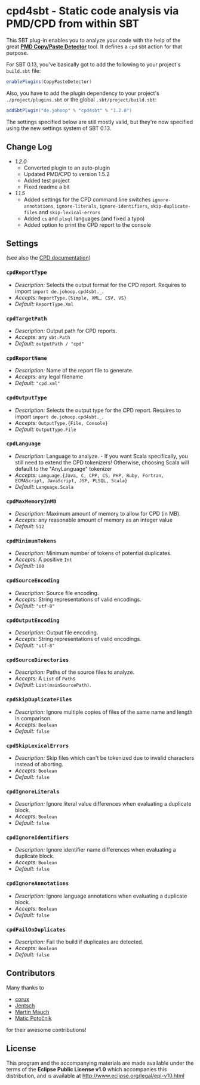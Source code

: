 # cpd4sbt - Static code analysis via PMD/CPD from within SBT

This SBT plug-in enables you to analyze your code with the help of the great **[PMD Copy/Paste Detector](https://pmd.github.io/pmd-5.4.2/usage/cpd-usage.html)** tool. It defines a `cpd` sbt action for that purpose.

For SBT 0.13, you've basically got to add the following to your project's `build.sbt` file:

```scala
enablePlugins(CopyPasteDetector)
```

Also, you have to add the plugin dependency to your project's `./project/plugins.sbt` or the global `.sbt/project/build.sbt`:

```scala
addSbtPlugin("de.johoop" % "cpd4sbt" % "1.2.0")
```

The settings specified below are still mostly valid, but they're now specified using the new settings system of SBT 0.13.

## Change Log

* *1.2.0*
    * Converted plugin to an auto-plugin
    * Updated PMD/CPD to version 1.5.2
    * Added test project
    * Fixed readme a bit
* *1.1.5*
    * Added settings for the CPD command line switches `ignore-annotations`, `ignore-literals`, `ignore-identifiers`, `skip-duplicate-files` and `skip-lexical-errors`
    * Added `cs` and `plsql` languages (and fixed a typo)
    * Added option to print the CPD report to the console

## Settings

(see also the [CPD documentation](https://pmd.github.io/pmd-5.4.2/usage/cpd-usage.html))

### `cpdReportType`

* *Description:* Selects the output format for the CPD report. Requires to import `import de.johoop.cpd4sbt._`.
* *Accepts:* `ReportType.{Simple, XML, CSV, VS}`
* *Default:* `ReportType.Xml`

### `cpdTargetPath`

* *Description:* Output path for CPD reports.
* *Accepts:* any `sbt.Path`
* *Default:* `outputPath / "cpd"`

### `cpdReportName`

* *Description:* Name of the report file to generate.
* *Accepts:* any legal filename
* *Default:* `"cpd.xml"`

### `cpdOutputType`

* *Description:* Selects the output type for the CPD report. Requires to import `import de.johoop.cpd4sbt._`.
* *Accepts:* `OutputType.{File, Console}`
* *Default:* `OutputType.File`

### `cpdLanguage`

* *Description:* Language to analyze. - If you want Scala specifically, you still need to extend the CPD tokenizers! Otherwise, choosing Scala will default to the "AnyLanguage" tokenizer
* *Accepts:* `Language.{Java, C, CPP, CS, PHP, Ruby, Fortran, ECMAScript, JavaScript, JSP, PLSQL, Scala}`
* *Default:* `Language.Scala`

### `cpdMaxMemoryInMB`

* *Description:* Maximum amount of memory to allow for CPD (in MB).
* *Accepts:* any reasonable amount of memory as an integer value
* *Default:* `512`

### `cpdMinimumTokens`

* *Description:* Minimum number of tokens of potential duplicates.
* *Accepts:* A positive `Int`
* *Default:* `100`

### `cpdSourceEncoding`

* *Description:* Source file encoding.
* *Accepts:* String representations of valid encodings.
* *Default:* `"utf-8"`

### `cpdOutputEncoding`

* *Description:* Output file encoding.
* *Accepts:* String representations of valid encodings.
* *Default:* `"utf-8"`

### `cpdSourceDirectories`

* *Description:* Paths of the source files to analyze.
* *Accepts:* A `List` of `Path`s
* *Default:* `List(mainSourcePath)`.

### `cpdSkipDuplicateFiles`

* *Description:* Ignore multiple copies of files of the same name and length in comparison.
* *Accepts:* `Boolean`
* *Default:* `false`

### `cpdSkipLexicalErrors`

* *Description:* Skip files which can't be tokenized due to invalid characters instead of aborting.
* *Accepts:* `Boolean`
* *Default:* `false`

### `cpdIgnoreLiterals`

* *Description:* Ignore literal value differences when evaluating a duplicate block.
* *Accepts:* `Boolean`
* *Default:* `false`

### `cpdIgnoreIdentifiers`

* *Description:* Ignore identifier name differences when evaluating a duplicate block.
* *Accepts:* `Boolean`
* *Default:* `false`

### `cpdIgnoreAnnotations`

* *Description:* Ignore language annotations when evaluating a duplicate block.
* *Accepts:* `Boolean`
* *Default:* `false`

### `cpdFailOnDuplicates`

* *Description:* Fail the build if duplicates are detected.
* *Accepts:* `Boolean`
* *Default:* `false`

## Contributors

Many thanks to

* [corux](https://github.com/corux)
* [Jentsch](https://github.com/Jentsch)
* [Martin Mauch](https://github.com/nightscape)
* [Matic Potočnik](https://github.com/HairyFotr)

for their awesome contributions!

## License

This program and the accompanying materials are made available under the terms of the **Eclipse Public License v1.0** which accompanies this distribution, and is available at http://www.eclipse.org/legal/epl-v10.html

